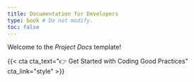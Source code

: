 ```yaml
---
title: Documentation for Developers 
type: book # Do not modify.
toc: false
---
```


Welcome to the _Project Docs_ template!

{{< cta cta_text="👉 Get Started with Coding Good Practices" cta_link="style" >}}
